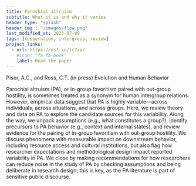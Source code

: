 ```yaml
---
title: Parochial altruism
subtitle: What it is and why it varies
header_type: "splash"
header_img : "/images/flow.png"
last_modified_at: 2023-07-09
tags: [cooperation, intergroup, review]
project_links:
  - url: https://osf.io/tc7xa/
    #icon: "fa fa-book"
    label: Read the paper
---
```

Pisor, A.C., and Ross, C.T. (in press) Evolution and Human Behavior

Parochial altruism (PA), or in-group favoritism paired with out-group hostility, is sometimes treated as a synonym for human intergroup relations. However, empirical data suggest that PA is highly variable—across individuals, across situations, and across groups. Here, we review theory and data on PA to explore the candidate sources for this variability. Along the way, we unpack assumptions (e.g., what constitutes a group?), identify precursors to PA behavior (e.g., context and internal states), and review evidence for the pairing of in-group favoritism with out-group hostility. We discuss phenomena with measurable impact on downstream behavior, including resource access and cultural institutions, but also flag how researcher expectations and methodological design impact reported variability in PA. We close by making recommendations for how researchers can reduce noise in the study of PA by checking assumptions and being deliberate in research design; this is key, as the PA literature is part of sensitive public discourse.
